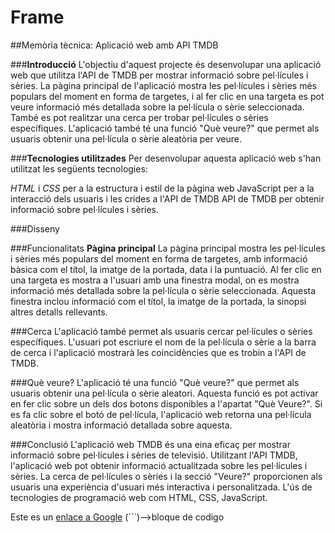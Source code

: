 # Frame

##Memòria tècnica: Aplicació web amb API TMDB

###**Introducció**
L'objectiu d'aquest projecte és desenvolupar una aplicació web que utilitza l'API de TMDB per mostrar informació sobre pel·lícules i sèries. La pàgina principal de l'aplicació mostra les pel·lícules i sèries més populars del moment en forma de targetes, i al fer clic en una targeta es pot veure informació més detallada sobre la pel·lícula o sèrie seleccionada. També es pot realitzar una cerca per trobar pel·lícules o sèries específiques. L'aplicació també té una funció "Què veure?" que permet als usuaris obtenir una pel·lícula o sèrie aleatòria per veure.

###**Tecnologies utilitzades**
Per desenvolupar aquesta aplicació web s'han utilitzat les següents tecnologies:

*HTML* i *CSS* per a la estructura i estil de la pàgina web
JavaScript per a la interacció dels usuaris i les crides a l'API de TMDB
API de TMDB per obtenir informació sobre pel·lícules i sèries.

###Disseny

###Funcionalitats
**Pàgina principal**
La pàgina principal mostra les pel·lícules i sèries més populars del moment en forma de targetes, amb informació bàsica com el títol, la imatge de la portada, data i la puntuació. Al fer clic en una targeta es mostra a l'usuari amb una finestra modal, on es mostra informació més detallada sobre la pel·lícula o sèrie seleccionada.
Aquesta finestra inclou informació com el títol, la imatge de la portada, la sinopsi altres detalls rellevants.

###Cerca
L'aplicació també permet als usuaris cercar pel·lícules o sèries específiques. L'usuari pot escriure el nom de la pel·lícula o sèrie a la barra de cerca i l'aplicació mostrarà les coincidències que es trobin a l'API de TMDB.

###Què veure?
L'aplicació té una funció "Què veure?" que permet als usuaris obtenir una pel·lícula o sèrie aleatori.
Aquesta funció es pot activar en fer clic sobre un dels dos botons disponibles a l'apartat "Què Veure?". Si es fa clic sobre el botó de pel·lícula, l'aplicació web retorna una pel·lícula aleatòria i mostra informació detallada sobre aquesta. 


###Conclusió
L'aplicació web TMDB és una eina eficaç per mostrar informació sobre pel·lícules i sèries de televisió. Utilitzant l'API TMDB, l'aplicació web pot obtenir informació actualitzada sobre les pel·lícules i sèries. La cerca de pel·lícules o sèries i la secció "Veure?" proporcionen als usuaris una experiència d'usuari més interactiva i personalitzada. L'ús de tecnologies de programació web com HTML, CSS, JavaScript.


Este es un [enlace a Google](https://www.google.com/)
(```)-->bloque de codigo
